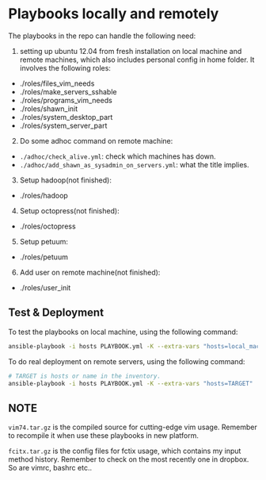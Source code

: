 # Playbooks locally and remotely

The playbooks in the repo can handle the following need:

1. setting up ubuntu 12.04 from fresh installation on local machine and remote
   machines, which also includes personal config in home folder. It involves the
   following roles:
  * ./roles/files_vim_needs
  * ./roles/make_servers_sshable
  * ./roles/programs_vim_needs
  * ./roles/shawn_init
  * ./roles/system_desktop_part
  * ./roles/system_server_part
2. Do some adhoc command on remote machine:
  * `./adhoc/check_alive.yml`: check which machines has down.
  * `./adhoc/add_shawn_as_sysadmin_on_servers.yml`: what the title implies.
3. Setup hadoop(not finished):
  * ./roles/hadoop
4. Setup octopress(not finished):
  * ./roles/octopress
5. Setup petuum:
  * ./roles/petuum
6. Add user on remote machine(not finished):
  * ./roles/user_init

## Test & Deployment

To test the playbooks on local machine, using the following command:

```bash
ansible-playbook -i hosts PLAYBOOK.yml -K --extra-vars "hosts=local_machine"
```

To do real deployment on remote servers, using the following command:

```bash
# TARGET is hosts or name in the inventory.
ansible-playbook -i hosts PLAYBOOK.yml -K --extra-vars "hosts=TARGET"
```

## NOTE
`vim74.tar.gz` is the compiled source for cutting-edge vim usage. Remember to
recompile it when use these playbooks in new platform.

`fcitx.tar.gz` is the config files for fctix usage, which contains my input
method history. Remember to check on the most recently one in dropbox. So are
vimrc, bashrc etc..
